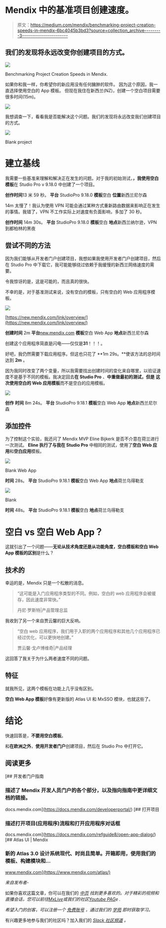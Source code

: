 # Mendix 中的基准项目创建速度。

> 原文：<https://medium.com/mendix/benchmarking-project-creation-speeds-in-mendix-6bc4045b3bd3?source=collection_archive---------3----------------------->

## 我们的发现将永远改变你创建项目的方式。

![](img/ec2e1298c2d1c2af9763694305552f98.png)

Benchmarking Project Creation Speeds in Mendix.

如果你和我一样，你希望你的新应用没有任何臃肿的软件。
因为这个原因，我一直选择使用空白的 App 模板。
但现在我住在新西兰(NZ)，创建一个空白项目需要很多时间(15m)。

![](img/58ef89296bdab8a768a68aff36cf68d7.png)

我想调查一下，看看我是否能解决这个问题。我们的发现将永远改变我们创建项目的方式。

![](img/a0690d0ed23c25d702a9835f59890288.png)

Blank project

# 建立基线

我需要一些基准来理解和解决正在发生的问题。对于我的初始测试，**，我使用空白模板**在 Studio Pro v 9.18.0 中创建了一个项目。

**创作时间**13 米 59 秒。
**平台** StudioPro 9.18.0
**模板**空白
**位置**新西兰尼尔森

14m 太慢了！我认为使用 VPN 可能会通过某种方式重新路由数据来影响正在发生的事情。我错了，VPN 不工作实际上对速度有负面影响，多加了 30 秒。

**创作时间** 14m 30s。
**平台** StudioPro 9.18.0
**模板**空白
**地点**新西兰纳尔逊，VPN 到都柏林的黑夜

## 尝试不同的方法

因为我们能够从开发者门户创建项目，我想如果我使用开发者门户创建项目，然后在 Studio Pro 中下载它，我可能能够绕过依赖于我缓慢的新西兰网络速度的需要。

令我惊讶的是，这是可能的，而且真的很快。

不幸的是，对于基准测试来说，没有空白的模板，只有空白的 Web 应用程序模板。

![](img/5d6be8b3939ba704364c69bb51d45ba5.png)

[https://new.mendix.com/link/overview/](https://new.mendix.com/link/overview/)

**创建时间** 2m
**平台**[new.mendix.com](https://new.mendix.com/link/overview/)
**模板**空白 Web App
**地点**新西兰尼尔森

创建这个应用程序简直是闪电——仅仅是**31**！！！。

好吧，我仍然需要下载应用程序。但这也只花了 **1m 29s。**使该方法的总时间达到 **2m** 。

因为我同时改变了两个变量，所以我需要找出创建时间的变化来自哪里，以验证速度不是基于不同的模板。我决定回去**在 Studio Pro** 、**中重做最初的测试，但是** **这次使用空白的 Web 应用模板**而不是空白的应用模板。

![](img/28fc6b904d7a0f325be3c013ba09b7df.png)

**创作** **时间** 8m 24s。
**平台** StudioPro 9.18.1
**模板**空白 Web App
**地点**新西兰尼尔森

## 添加控件

为了控制这个实验，我还问了 Mendix MVP Eline Bijkerk 是否不介意在荷兰进行一次测试。 **Eline 执行了与我在 Studio Pro** 中相同的测试，使用了**空白 Web 应用**和**空白应用**模板。

![](img/44bbc55e8447002cf008dfc7a5dd8320.png)

Blank Web App

**时间** 28s。
**平台** StudioPro 9.18.1
**模板**空白 Web App
**地点**荷兰乌得勒支

![](img/f634d931188967b028e6e38c9753e28c.png)

Blank

**时间** 48s。
**平台** StudioPro 9.18.1
**模板**空白
**地点**荷兰乌得勒支

# 空白 vs 空白 Web App？

这就引出了一个问题——**无论从技术角度还是从功能角度，空白模板和空白 Web App 模板的区别**是什么？

## 技术的

幸运的是，Mendix 只是一个松散的消息。

> “这可能是入门应用程序类型的不同。例如，空白的 web 应用程序会被缓存，因此速度非常快。”
> 
> 丹尼·罗斯特|产品管理总监

我收到了另一个来自贾云馨的巨大反响。

> “空白 web 应用程序，我们用于入职的两个应用程序和其他几个应用程序已经过优化，可以更快地创建。”
> 
> 贾云馨·戈卢博维奇|产品经理

这回答了我关于为什么两者速度不同的问题。

## 特征

就我所见，这两个模板在功能上几乎没有区别。

**空白 Web App 模板**好像有更新版的 Atlas UI 和 MxSSO 模块，也就这些了。

# 结论

快速回答是，**不要用空白模板**。

和**在欧洲之外**，**使用开发者门户**创建项目，然后在 Studio Pro 中打开它。

## 阅读更多

 [## 开发者门户指南

### 描述了 Mendix 开发人员门户的各个部分，以及指向指南中更详细文档的链接。

docs.mendix.com](https://docs.mendix.com/developerportal/)  [## 打开项目

### 描述打开项目(应用程序)流程和打开应用程序对话框

docs.mendix.com](https://docs.mendix.com/refguide8/open-app-dialog/) [](https://www.mendix.com/atlas/) [## Atlas UI | Mendix

### 新的 Atlas 3.0 设计系统现代、时尚且简单。开箱即用，使用我们的模板、构建模块和…

www.mendix.com](https://www.mendix.com/atlas/) 

*来自发布者-*

如果你喜欢这篇文章，你可以在我们的 [*中页*](https://medium.com/mendix) *找到更多喜欢的。对于精彩的视频和直播会话，您可以前往*[*MxLive*](https://www.mendix.com/live/)*或我们的社区*[*Youtube PAG*](https://www.youtube.com/c/MendixCommunity/community)*e .*

*希望入门的创客，可以注册一个* [*免费账号*](https://signup.mendix.com/link/signup/?source=direct) *，通过我们的* [*学苑*](https://academy.mendix.com/link/home) *即时获取学习。*

有兴趣更多地参与我们的社区吗？加入我们的 [*Slack 社区频道*](https://join.slack.com/t/mendixcommunity/shared_invite/zt-hwhwkcxu-~59ywyjqHlUHXmrw5heqpQ) *。*